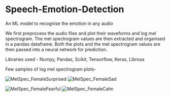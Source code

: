 # Speech-Emotion-Detection
An ML model to recognise the emotion in any audio

We first preprocess the audio files and plot their waveforms and log mel spectrogram. The mel spectrogram values are then extracted and organised in a pandas dataframe. Both the plots and the mel spectrogram values are then passed into a neural network for prediction.

Libraries used - Numpy, Pandas, Scikit, Tensorflow, Keras, Librosa

Few samples of log mel spectrogram plots-

![MelSpec_FemaleSurprised](https://user-images.githubusercontent.com/84060696/172302426-331740b1-0237-4636-a281-e24ce3b4439b.png)   ![MelSpec_FemaleSad](https://user-images.githubusercontent.com/84060696/172302499-ec654304-9614-447f-9648-3f086216761a.png)

![MelSpec_FemaleFearful](https://user-images.githubusercontent.com/84060696/172302573-784541eb-79d1-417f-9c9c-9f26a2d97fdb.png)      ![MelSpec_FemaleCalm](https://user-images.githubusercontent.com/84060696/172302595-b5ecc9fb-0bd4-4e8e-907a-7616db6464fb.png)


